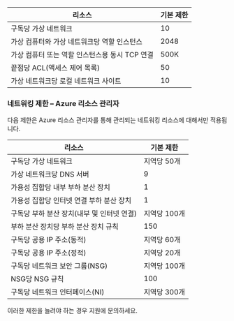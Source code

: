 
| 리소스 | 기본 제한
--- | ---
| 구독당 가상 네트워크 | 10
| 가상 컴퓨터와 가상 네트워크당 역할 인스턴스 | 2048
| 가상 컴퓨터 또는 역할 인스턴스용 동시 TCP 연결 | 500K
| 끝점당 ACL(액세스 제어 목록) | 50
| 가상 네트워크당 로컬 네트워크 사이트 | 10

### 네트워킹 제한 – Azure 리소스 관리자

다음 제한은 Azure 리소스 관리자를 통해 관리되는 네트워킹 리소스에 대해서만 적용됩니다.

| 리소스 | 기본 제한
--- | ---
| 구독당 가상 네트워크 | 지역당 50개
| 가상 네트워크당 DNS 서버 | 9
| 가용성 집합당 내부 부하 분산 장치 | 1
| 가용성 집합당 인터넷 연결 부하 분산 장치 | 1
| 구독당 부하 분산 장치(내부 및 인터넷 연결) | 지역당 100개
| 부하 분산 장치당 부하 분산 장치 규칙 | 150
| 구독당 공용 IP 주소(동적) | 지역당 60개
| 구독당 공용 IP 주소(정적) | 지역당 20개
| 구독당 네트워크 보안 그룹(NSG) | 지역당 100개
| NSG당 NSG 규칙 | 100
| 구독당 네트워크 인터페이스(NI) | 지역당 300개

이러한 제한을 늘려야 하는 경우 지원에 문의하세요.

<!---HONumber=August15_HO6-->